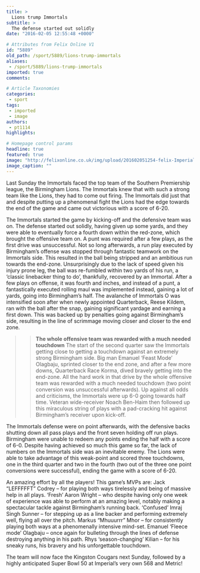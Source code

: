 ```yaml
---
title: >
  Lions trump Immortals
subtitle: >
  The defense started out solidly
date: "2016-02-05 12:55:48 +0000"

# Attributes from Felix Online V1
id: "5889"
old_path: /sport/5889/lions-trump-immortals
aliases:
 - /sport/5889/lions-trump-immortals
imported: true
comments:

# Article Taxonomies
categories:
 - sport
tags:
 - imported
 - image
authors:
 - pt1114
highlights:

# Homepage control params
headline: true
featured: true
image: "http://felixonline.co.uk/img/upload/201602051254-felix-Imperial V Birmingham.jpg"
image_caption: ""
---
```


Last Sunday the Immortals faced the top team of the Southern Premiership league, the Birmingham Lions. The Immortals knew that with such a strong team like the Lions, they had to come out firing. The Immortals did just that and despite putting up a phenomenal fight the Lions had the edge towards the end of the game and came out victorious with a score of 6-20.

The Immortals started the game by kicking-off and the defensive team was on. The defense started out solidly, having given up some yards, and they were able to eventually force a fourth down within the red-zone, which brought the offensive team on. A punt was required after a few plays, as the first drive was unsuccessful. Not so long afterwards, a run play executed by Birmingham’s offense was stopped through fantastic teamwork on the Immortals side. This resulted in the ball being stripped and an ambitious run towards the end-zone. Unsurprisingly due to the lack of speed given his injury prone leg, the ball was re-fumbled within two yards of his run, a ‘classic linebacker thing to do’, thankfully, recovered by an Immortal. After a few plays on offense, it was fourth and inches, and instead of a punt, a fantastically executed rolling maul was implemented instead, gaining a lot of yards, going into Birmingham’s half. The avalanche of Immortals O was intensified soon after when newly appointed Quarterback, Reese Kildem, ran with the ball after the snap, gaining significant yardage and earning a first down. This was backed up by penalties going against Birmingham’s side, resulting in the line of scrimmage moving closer and closer to the end zone.
> > **The whole offensive team was rewarded with a much needed touchdown**
The start of the second quarter saw the Immortals getting close to getting a touchdown against an extremely strong Birmingham side. Big man Emanuel ‘Feast Mode’ Olagbaju, sprinted closer to the end zone, and after a few more downs, Quarterback Race Korma, dived bravely getting into the end-zone. All the hard work in that drive by the whole offensive team was rewarded with a much needed touchdown (two point conversion was unsuccessful afterwards). Up against all odds and criticisms, the Immortals were up 6-0 going towards half time. Veteran wide-receiver Noach Ben-Haim then followed up this miraculous string of plays with a pad-cracking hit against Birmingham’s receiver upon kick-off.

The Immortals defense were on point afterwards, with the defensive backs shutting down all pass plays and the front seven holding off run plays. Birmingham were unable to redeem any points ending the half with a score of 6-0. Despite having achieved so much this game so far, the lack of numbers on the Immortals side was an inevitable enemy. The Lions were able to take advantage of this weak-point and scored three touchdowns, one in the third quarter and two in the fourth (two out of the three one point conversions were successful), ending the game with a score of 6-20.

An amazing effort by all the players! This game’s MVPs are: Jack “LEFFFFFT” Codrey – for playing both ways tirelessly and being of massive help in all plays. ‘Fresh’ Aaron Wright – who despite having only one week of experience was able to perform at an amazing level, notably making a spectacular tackle against Birmingham’s running back. ‘Confused’ Imraj Singh Sunner – for stepping up as a line backer and performing extremely well, flying all over the pitch. Markus “Mhuuurrr” Mhor – for consistently playing both ways at a phenomenally intensive mind-set. Emanuel ‘Fleece mode’ Olagbaju – once again for bulleting through the lines of defense destroying anything in his path. Rhys ‘season-changing’ Kilian – for his sneaky runs, his bravery and his unforgettable touchdown.

The team will now face the Kingston Cougars next Sunday, followed by a highly anticipated Super Bowl 50 at Imperial’s very own 568 and Metric!
